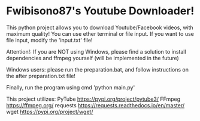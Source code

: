 # Fwibisono87's Youtube Downloader!
This python project allows you to download Youtube/Facebook videos, with maximum quality!
You can use ether terminal or file input. If you want to use file input, modify the 'input.txt' file!

Attention!: If you are NOT using Windows, please find a solution to install dependencies and ffmpeg yourself (will be implemented in the future)

Windows users: please run the preparation.bat, and follow instructions on the after preparation.txt file!

Finally, run the program using cmd 'python main.py'

This project utilizes:
PyTube    https://pypi.org/project/pytube3/
FFmpeg    https://ffmpeg.org/
requests  https://requests.readthedocs.io/en/master/
wget      https://pypi.org/project/wget/
